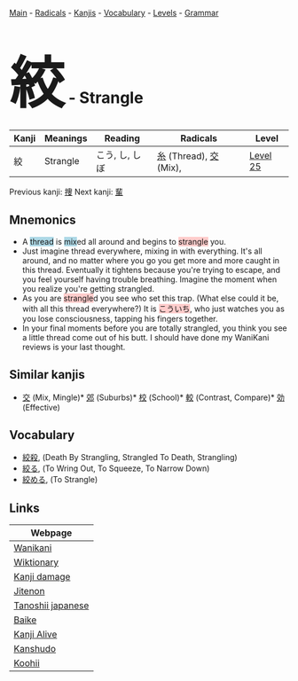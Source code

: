 <style> bigfont {font-size: 100px}</style>
[Main](../README.md) -
[Radicals](../radicals.md) -
[Kanjis](../kanjis.md) -
[Vocabulary](../vocabulary.md) -
[Levels](../levels.md) -
[Grammar](../grammar.md)
# <bigfont> 絞</bigfont> - Strangle 

| Kanji | Meanings | Reading | Radicals | Level |
| --- | --- | --- | --- | --- |
| 絞 | Strangle | こう, し, しぼ | [糸](../radicals/糸.md) (Thread), [交](../radicals/交.md) (Mix),  | [Level 25](../levels/wk_level25.md) |

Previous kanji: [捜](捜.md) Next kanji: [輩](輩.md) 

## Mnemonics
 * A <span style="background-color:#ADD8E6"> thread</span> is <span style="background-color:#ADD8E6"> mix</span>ed all around and begins to <span style="background-color:#ffcccb"> strangle</span> you.
* Just imagine thread everywhere, mixing in with everything. It's all around, and no matter where you go you get more and more caught in this thread. Eventually it tightens because you're trying to escape, and you feel yourself having trouble breathing. Imagine the moment when you realize you're getting strangled.
* As you are <span style="background-color:#ffcccb"> strangle</span>d you see who set this trap. (What else could it be, with all this thread everywhere?) It is <span style="background-color:#ffcccb"> こういち</span>, who just watches you as you lose consciousness, tapping his fingers together.
* In your final moments before you are totally strangled, you think you see a little thread come out of his butt. I should have done my WaniKani reviews is your last thought.


## Similar kanjis
 * [交](交.md) (Mix, Mingle)* [郊](郊.md) (Suburbs)* [校](校.md) (School)* [較](較.md) (Contrast, Compare)* [効](効.md) (Effective)


## Vocabulary
 * [絞殺](../vocabulary/絞.md), (Death By Strangling, Strangled To Death, Strangling)
* [絞る](../vocabulary/絞.md), (To Wring Out, To Squeeze, To Narrow Down)
* [絞める](../vocabulary/絞.md), (To Strangle)



## Links 

| Webpage |
| --- |
| [Wanikani          ](https://www.wanikani.com/kanji/絞) |
| [Wiktionary        ](https://en.wiktionary.org/wiki/絞) |
| [Kanji damage      ](http://www.kanjidamage.com/kanji/search?utf8=✓&q=絞) |
| [Jitenon           ](https://jitenon.com/kanji/絞) |
| [Tanoshii japanese ](https://www.tanoshiijapanese.com/dictionary/kanji.cfm?k=絞) |
| [Baike             ](https://baike.baidu.com/item/絞) |
| [Kanji Alive       ](https://app.kanjialive.com/絞) |
| [Kanshudo          ](https://www.kanshudo.com/searchmn?q=絞) |
| [Koohii            ](https://kanji.koohii.com/study/kanji/絞) |
